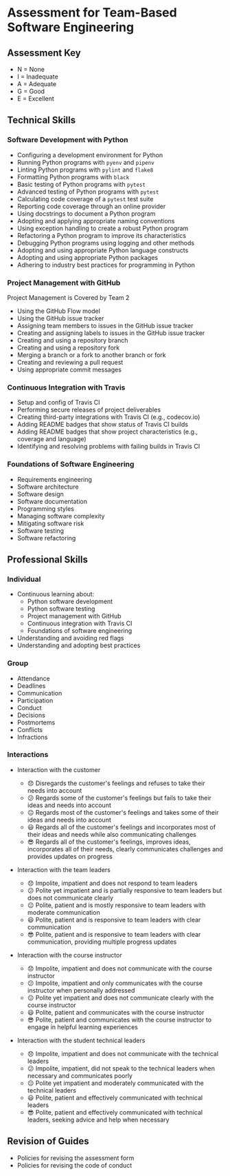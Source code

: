 # Assessment for Team-Based Software Engineering

## Assessment Key

* N = None
* I = Inadequate
* A = Adequate
* G = Good
* E = Excellent

## Technical Skills

### Software Development with Python

* Configuring a development environment for Python
* Running Python programs with `pyenv` and `pipenv`
* Linting Python programs with `pylint` and `flake8`
* Formatting Python programs with `black`
* Basic testing of Python programs with `pytest`
* Advanced testing of Python programs with `pytest`
* Calculating code coverage of a `pytest` test suite
* Reporting code coverage through an online provider
* Using docstrings to document a Python program
* Adopting and applying appropriate naming conventions
* Using exception handling to create a robust Python program
* Refactoring a Python program to improve its characteristics
* Debugging Python programs using logging and other methods
* Adopting and using appropriate Python language constructs
* Adopting and using appropriate Python packages
* Adhering to industry best practices for programming in Python

### Project Management with GitHub

Project Management is Covered by Team 2

* Using the GitHub Flow model
* Using the GitHub issue tracker
* Assigning team members to issues in the GitHub issue tracker
* Creating and assigning labels to issues in the GitHub issue tracker
* Creating and using a repository branch
* Creating and using a repository fork
* Merging a branch or a fork to another branch or fork
* Creating and reviewing a pull request
* Using appropriate commit messages

### Continuous Integration with Travis

* Setup and config of Travis CI
* Performing secure releases of project deliverables
* Creating third-party integrations with Travis CI (e.g., codecov.io)
* Adding README badges that show status of Travis CI builds
* Adding README badges that show project characteristics (e.g., coverage and
  language)
* Identifying and resolving problems with failing builds in Travis CI

### Foundations of Software Engineering

* Requirements engineering
* Software architecture
* Software design
* Software documentation
* Programming styles
* Managing software complexity
* Mitigating software risk
* Software testing
* Software refactoring

## Professional Skills

### Individual

* Continuous learning about:
  * Python software development
  * Python software testing
  * Project management with GitHub
  * Continuous integration with Travis CI
  * Foundations of software engineering
* Understanding and avoiding red flags
* Understanding and adopting best practices

### Group

* Attendance
* Deadlines
* Communication
* Participation
* Conduct
* Decisions
* Postmortems
* Conflicts
* Infractions

### Interactions

* Interaction with the customer
  * :disappointed: Disregards the customer's feelings and
  refuses to take their needs into account
  * :confused: Regards some of the customer's feelings
  but fails to take their ideas and needs into account
  * :neutral_face: Regards most of the customer's feelings
  and takes some of their ideas and needs into account
  * :smiley: Regards all of the customer's feelings and
  incorporates most of their ideas and needs while also communicating challenges
  * :sunglasses: Regards all of the customer's feelings, improves ideas,
  incorporates all of their needs, clearly communicates challenges and
  provides updates on progress

* Interaction with the team leaders
  * :disappointed: Impolite, impatient and does not respond to team leaders
  * :confused: Polite yet impatient and is partially responsive to
  team leaders but does not communicate clearly
  * :neutral_face: Polite, patient and is mostly responsive to team leaders
  with moderate communication
  * :smiley: Polite, patient and is responsive to team leaders with clear
  communication
  * :sunglasses: Polite, patient and is responsive to team leaders with clear
  communication, providing multiple progress updates

* Interaction with the course instructor
  * :disappointed: Impolite, impatient and does not communicate with the course instructor
  * :confused: Impolite, impatient and only communicates with the course instructor when personally addressed
  * :neutral_face: Polite yet impatient and does not communicate clearly with the course instructor
  * :smiley: Polite, patient and communicates with the course instructor
  * :sunglasses: Polite, patient and communicates with the course instructor to engage in helpful learning experiences

* Interaction with the student technical leaders
  * :disappointed: Impolite, impatient and does not communicate with the technical leaders
  * :confused: Impolite, impatient, did not speak to the technical leaders when necessary and communicates poorly
  * :neutral_face: Polite yet impatient and moderately communicated with the technical leaders
  * :smiley: Polite, patient and effectively communicated with technical leaders
  * :sunglasses: Polite, patient and effectively communicated with technical leaders, seeking advice and help when necessary

## Revision of Guides

* Policies for revising the assessment form
* Policies for revising the code of conduct
